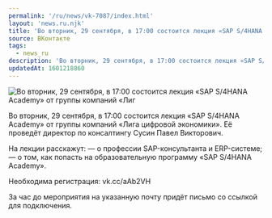 ```yaml
---
permalink: '/ru/news/vk-7087/index.html'
layout: 'news.ru.njk'
title: 'Во вторник, 29 сентября, в 17:00 состоится лекция «SAP S/4HANA Academy» от группы компаний «Лига цифровой экономики»'
source: ВКонтакте
tags:
  - news_ru
description: 'Во вторник, 29 сентября, в 17:00 состоится лекция «SAP S/4HANA Academy» от группы компаний «Лига цифровой экономики»'
updatedAt: 1601218860
---
```

![Во вторник, 29 сентября, в 17:00 состоится лекция «SAP S/4HANA Academy» от группы компаний «Лиг](https://sun9-16.userapi.com/impg/b4GoECVisf8ca-8I-wyKNYRJLFQz-yEnj3C52w/3iQMKA9-Yf4.jpg?size=1280x835&quality=96&proxy=1&sign=dab308ae93483301799072a22fd896a0&c_uniq_tag=WfFfQJYYeHY6OrUmvAURtitaIxWi-bfgKmFJsE2ndhA&type=album)

Во вторник, 29 сентября, в 17:00 состоится лекция «SAP S/4HANA Academy» от группы компаний «Лига цифровой экономики». Её проведёт директор по консалтингу Сусин Павел Викторович.

На лекции расскажут:
— о профессии SAP-консультанта и ERP-системе;
— о том, как попасть на образовательную программу «SAP S/4HANA Academy».

Необходима регистрация: vk.cc/aAb2VH

За час до мероприятия на указанную почту придёт письмо со ссылкой для подключения.
